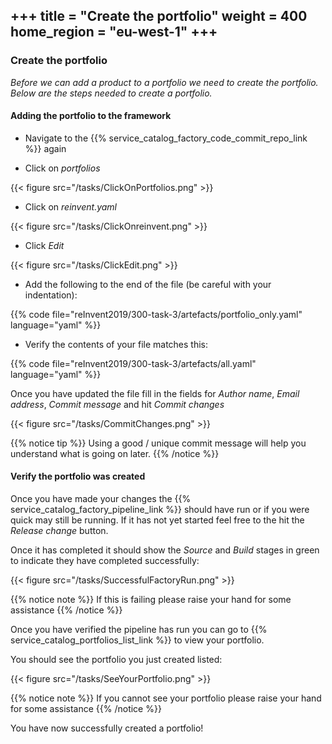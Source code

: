 +++
title = "Create the portfolio"
weight = 400
home_region = "eu-west-1"
+++
---


### Create the portfolio

_Before we can add a product to a portfolio we need to create the portfolio. Below are the steps needed to create a 
portfolio._

#### Adding the portfolio to the framework

- Navigate to the {{% service_catalog_factory_code_commit_repo_link %}} again

- Click on *portfolios*

{{< figure src="/tasks/ClickOnPortfolios.png" >}}

- Click on *reinvent.yaml*

{{< figure src="/tasks/ClickOnreinvent.png" >}}

- Click *Edit*

{{< figure src="/tasks/ClickEdit.png" >}}

- Add the following to the end of the file (be careful with your indentation):

{{% code file="reInvent2019/300-task-3/artefacts/portfolio_only.yaml" language="yaml" %}}
 
- Verify the contents of your file matches this:

{{% code file="reInvent2019/300-task-3/artefacts/all.yaml" language="yaml" %}}

Once you have updated the file fill in the fields for *Author name*, *Email address*, *Commit message* and hit 
*Commit changes*

{{< figure src="/tasks/CommitChanges.png" >}}

{{% notice tip %}}
Using a good / unique commit message will help you understand what is going on later.
{{% /notice %}}


#### Verify the portfolio was created

Once you have made your changes the {{% service_catalog_factory_pipeline_link %}} should have run or if you were quick 
may still be running.  If it has not yet started feel free to the hit the *Release change* button.

Once it has completed it should show the *Source* and *Build* stages in green to indicate they have completed 
successfully:

{{< figure src="/tasks/SuccessfulFactoryRun.png" >}}

{{% notice note %}}
If this is failing please raise your hand for some assistance
{{% /notice %}}

Once you have verified the pipeline has run you can go to {{% service_catalog_portfolios_list_link %}} to view your
portfolio.

You should see the portfolio you just created listed:

{{< figure src="/tasks/SeeYourPortfolio.png" >}}

{{% notice note %}}
If you cannot see your portfolio please raise your hand for some assistance
{{% /notice %}}

You have now successfully created a portfolio!


